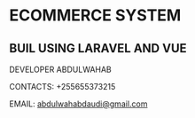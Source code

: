 # ECOMMERCE SYSTEM 
## BUIL USING LARAVEL AND VUE

DEVELOPER ABDULWAHAB

CONTACTS: +255655373215

EMAIL: abdulwahabdaudi@gmail.com

